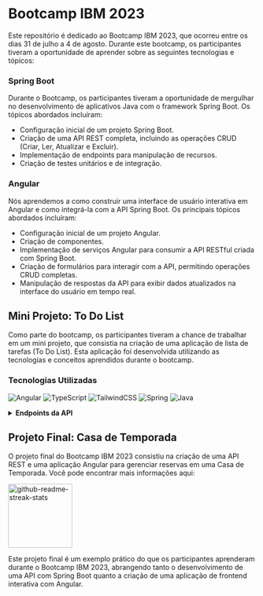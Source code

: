 # Bootcamp IBM 2023

Este repositório é dedicado ao Bootcamp IBM 2023, que ocorreu entre os dias 31 de julho a 4 de agosto. Durante este bootcamp, os participantes tiveram a oportunidade de aprender sobre as seguintes tecnologias e tópicos:

### Spring Boot
Durante o Bootcamp, os participantes tiveram a oportunidade de mergulhar no desenvolvimento de aplicativos Java com o framework Spring Boot.
Os tópicos abordados incluíram:
- Configuração inicial de um projeto Spring Boot.
- Criação de uma API REST completa, incluindo as operações CRUD (Criar, Ler, Atualizar e Excluir).
- Implementação de endpoints para manipulação de recursos.
- Criação de testes unitários e de integração.

### Angular
Nós aprendemos a como construir uma interface de usuário interativa em Angular e como integrá-la com a API Spring Boot. Os principais tópicos abordados incluíram:

- Configuração inicial de um projeto Angular.
- Criação de componentes.
- Implementação de serviços Angular para consumir a API RESTful criada com Spring Boot.
- Criação de formulários para interagir com a API, permitindo operações CRUD completas.
- Manipulação de respostas da API para exibir dados atualizados na interface do usuário em tempo real.

## Mini Projeto: To Do List
Como parte do bootcamp, os participantes tiveram a chance de trabalhar em um mini projeto, que consistia na criação de uma aplicação de lista de tarefas (To Do List). Esta aplicação foi desenvolvida utilizando as tecnologias e conceitos aprendidos durante o bootcamp.

### Tecnologias Utilizadas

![Angular](https://img.shields.io/badge/angular-0D1117.svg?style=for-the-badge&logo=angular&logoColor=DD0031&labelColor=0D1117)
![TypeScript](https://img.shields.io/badge/typescript-0D1117.svg?style=for-the-badge&logo=typescript&logoColor=23007ACC&labelColor=0D1117)
![TailwindCSS](https://img.shields.io/badge/tailwindcss-0D1117.svg?style=for-the-badge&logo=tailwind-css&logoColor=2338B2AC&labelColor=0D1117)
![Spring](https://img.shields.io/badge/spring-0D1117.svg?style=for-the-badge&logo=spring&logoColor=236DB33F&labelColor=0D1117)
![Java](https://img.shields.io/badge/Java-0D1117?logo=openjdk&logoColor=ED8B00&style=for-the-badge)


<details>

<summary> <b> Endpoints da API </b> </summary>

### Criar um ToDo:
**Método**: POST </br>
**Endpoint**: /to-do

**Corpo da solicitação (JSON):**
```bash
{
	"title":"Supermercado",
	"description":  "Comprar: arroz, feijão, macarrão",
	"dateEnd":  "2023-08-06"
}
```

**Resposta (JSON):**
```bash
{
	"id":  1,
	"title":  "Supermercado",
	"description":  "Comprar: arroz, feijão, macarrão",
	"dateEnd":  "2023-08-06",
	"completed":  false
}
```

### Obter todos os ToDos:
**Método**: GET </br>
**Endpoint**: /to-do/all

**Resposta (JSON):**
```bash
[
	{
		"id":  1,
		"title":  "Supermercado",
		"description":  "Comprar: arroz, feijão, macarrão",
		"dateEnd":  "2023-08-06",
		"completed":  false
	},
	{
		"id":  2,
		"title":  "Ler um Livro",
		"description":  "Ler um capítulo do livro O Hobbit",
		"dateEnd":  "2023-08-07",
		"completed":  false
	},
	...
]
```

### Atualizar um ToDo:
**Método**: PUT </br>
**Endpoint**: /to-do/{id}/update

**Corpo da solicitação (JSON):**
```bash
{
    "title":  "Ler um Livro",
    "description":  "Ler um capítulo do livro 1984",
    "dateEnd":  "2023-08-07",
    "completed":  false
}
```

**Resposta (JSON):**
```bash
{
    "id": 2,
    "title": "Ler um Livro",
    "description": "Ler um capítulo do livro 1984",
    "dateEnd": "2023-08-07",
    "completed": false
}
```

### Apagar um ToDo:
**Método**: DELETE </br>
**Endpoint**: /to-do/{id}/delete

</details>


## Projeto Final: Casa de Temporada
O projeto final do Bootcamp IBM 2023 consistiu na criação de uma API REST e uma aplicação Angular para gerenciar reservas em uma Casa de Temporada. Você pode encontrar mais informações aqui:

<div>
  <a href="https://github.com/Major2571/CasaDeTemporadaIBM"><img height="130" src="https://denvercoder1-github-readme-stats.vercel.app/api/pin/?username=Major2571&repo=CasaDeTemporadaIBM&show_icons=true&count_private=true&hide_border=true&title_color=FD6767&icon_color=9A1A27&text_color=c9d1d9&bg_color=0d1117" alt="github-readme-streak-stats"></a>
</div>

Este projeto final é um exemplo prático do que os participantes aprenderam durante o Bootcamp IBM 2023, abrangendo tanto o desenvolvimento de uma API com Spring Boot quanto a criação de uma aplicação de frontend interativa com Angular.